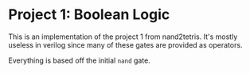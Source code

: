 # Project 1: Boolean Logic

This is an implementation of the project 1 from nand2tetris. It's mostly useless
in verilog since many of these gates are provided as operators.

Everything is based off the initial `nand` gate.
